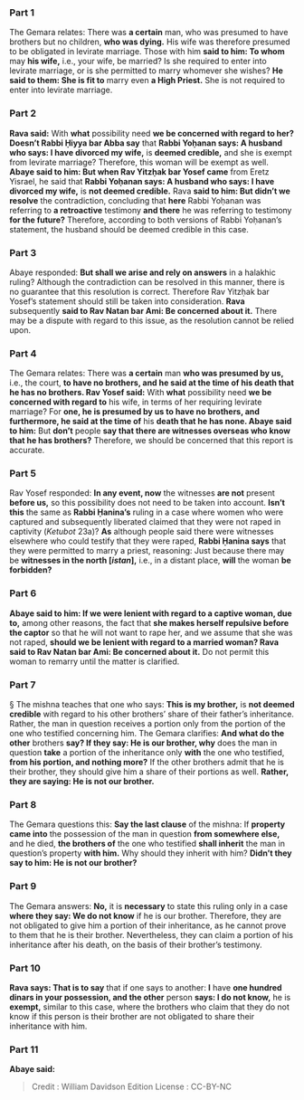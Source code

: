 
### Part 1
The Gemara relates: There was <b>a certain</b> man, who was presumed to have brothers but no children, <b>who was dying.</b> His wife was therefore presumed to be obligated in levirate marriage. Those with him <b>said to him: To whom</b> may <b>his wife,</b> i.e., your wife, be married? Is she required to enter into levirate marriage, or is she permitted to marry whomever she wishes? <b>He said to them: She is fit to</b> marry even <b>a High Priest.</b> She is not required to enter into levirate marriage.

### Part 2
<b>Rava said:</b> With <b>what</b> possibility need <b>we be concerned with regard to her? Doesn’t Rabbi Ḥiyya bar Abba say</b> that <b>Rabbi Yoḥanan says: A husband who says: I have divorced my wife,</b> is <b>deemed credible,</b> and she is exempt from levirate marriage? Therefore, this woman will be exempt as well. <b>Abaye said to him: But when Rav Yitzḥak bar Yosef came</b> from Eretz Yisrael, he said that <b>Rabbi Yoḥanan says: A husband who says: I have divorced my wife,</b> is <b>not deemed credible.</b> Rava <b>said to him: But didn’t we resolve</b> the contradiction, concluding that <b>here</b> Rabbi Yoḥanan was referring to <b>a retroactive</b> testimony <b>and there</b> he was referring to testimony <b>for the future?</b> Therefore, according to both versions of Rabbi Yoḥanan’s statement, the husband should be deemed credible in this case.

### Part 3
Abaye responded: <b>But shall we arise and rely on answers</b> in a halakhic ruling? Although the contradiction can be resolved in this manner, there is no guarantee that this resolution is correct. Therefore Rav Yitzḥak bar Yosef’s statement should still be taken into consideration. <b>Rava</b> subsequently <b>said to Rav Natan bar Ami: Be concerned about it.</b> There may be a dispute with regard to this issue, as the resolution cannot be relied upon.

### Part 4
The Gemara relates: There was <b>a certain</b> man <b>who was presumed by us,</b> i.e., the court, <b>to have no brothers, and he said at the time of his death that he has no brothers. Rav Yosef said:</b> With <b>what</b> possibility need <b>we be concerned with regard to</b> his wife, in terms of her requiring levirate marriage? For <b>one, he is presumed by us to have no brothers, and furthermore, he said at the time of</b> his <b>death that he has none. Abaye said to him:</b> But <b>don’t</b> people <b>say that there are witnesses overseas who know that he has brothers?</b> Therefore, we should be concerned that this report is accurate.

### Part 5
Rav Yosef responded: <b>In any event, now</b> the witnesses <b>are not</b> present <b>before us,</b> so this possibility does not need to be taken into account. <b>Isn’t this</b> the same as <b>Rabbi Ḥanina’s</b> ruling in a case where women who were captured and subsequently liberated claimed that they were not raped in captivity (<i>Ketubot</i> 23a)? <b>As</b> although people said there were witnesses elsewhere who could testify that they were raped, <b>Rabbi Ḥanina says</b> that they were permitted to marry a priest, reasoning: Just because there may be <b>witnesses in the north [<i>istan</i>],</b> i.e., in a distant place, <b>will</b> the woman <b>be forbidden?</b>

### Part 6
<b>Abaye said to him: If we were lenient with regard to a captive woman, due to,</b> among other reasons, the fact that <b>she makes herself repulsive before the captor</b> so that he will not want to rape her, and we assume that she was not raped, <b>should we be lenient with regard to a married woman? Rava said to Rav Natan bar Ami: Be concerned about it.</b> Do not permit this woman to remarry until the matter is clarified.

### Part 7
§ The mishna teaches that one who says: <b>This is my brother,</b> is <b>not deemed credible</b> with regard to his other brothers’ share of their father’s inheritance. Rather, the man in question receives a portion only from the portion of the one who testified concerning him. The Gemara clarifies: <b>And what do the other</b> brothers <b>say? If they say: He is our brother, why</b> does the man in question <b>take</b> a portion of the inheritance only <b>with</b> the one who testified, <b>from his portion, and nothing more?</b> If the other brothers admit that he is their brother, they should give him a share of their portions as well. <b>Rather, they are saying: He is not our brother.</b>

### Part 8
The Gemara questions this: <b>Say the last clause</b> of the mishna: If <b>property came into</b> the possession of the man in question <b>from somewhere else,</b> and he died, <b>the brothers of</b> the one who testified <b>shall inherit</b> the man in question’s property <b>with him.</b> Why should they inherit with him? <b>Didn’t they say to him: He is not our brother?</b>

### Part 9
The Gemara answers: <b>No,</b> it is <b>necessary</b> to state this ruling only in a case <b>where they say: We do not know</b> if he is our brother. Therefore, they are not obligated to give him a portion of their inheritance, as he cannot prove to them that he is their brother. Nevertheless, they can claim a portion of his inheritance after his death, on the basis of their brother’s testimony.

### Part 10
<b>Rava says: That is to say</b> that if one says to another: <b>I</b> have <b>one hundred dinars in your possession, and the other</b> person <b>says: I do not know,</b> he is <b>exempt,</b> similar to this case, where the brothers who claim that they do not know if this person is their brother are not obligated to share their inheritance with him.

### Part 11
<b>Abaye said:</b>

>Credit : William Davidson Edition
>License : CC-BY-NC